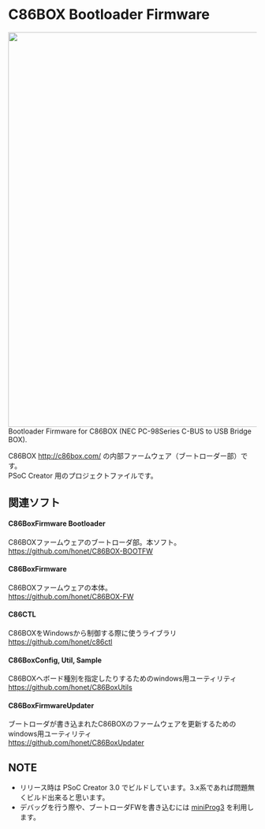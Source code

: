 # C86BOX Bootloader Firmware
<img src="http://c86box.com/images/c86box_wpc2.jpg" width=800>
Bootloader Firmware for C86BOX (NEC PC-98Series C-BUS to USB Bridge BOX).   

C86BOX http://c86box.com/ の内部ファームウェア（ブートローダー部）です。  
PSoC Creator 用のプロジェクトファイルです。


## 関連ソフト
#### C86BoxFirmware Bootloader 
C86BOXファームウェアのブートローダ部。本ソフト。  
https://github.com/honet/C86BOX-BOOTFW

#### C86BoxFirmware
C86BOXファームウェアの本体。  
https://github.com/honet/C86BOX-FW

#### C86CTL
C86BOXをWindowsから制御する際に使うライブラリ  
https://github.com/honet/c86ctl

#### C86BoxConfig, Util, Sample
C86BOXへボード種別を指定したりするためのwindows用ユーティリティ  
https://github.com/honet/C86BoxUtils

#### C86BoxFirmwareUpdater
ブートローダが書き込まれたC86BOXのファームウェアを更新するためのwindows用ユーティリティ  
https://github.com/honet/C86BoxUpdater



## NOTE
- リリース時は PSoC Creator 3.0 でビルドしています。3.x系であれば問題無くビルド出来ると思います。
- デバッグを行う際や、ブートローダFWを書き込むには
[miniProg3](https://japan.cypress.com/documentation/development-kitsboards/cy8ckit-002-psoc-miniprog3-program-and-debug-kit
)
を利用します。
